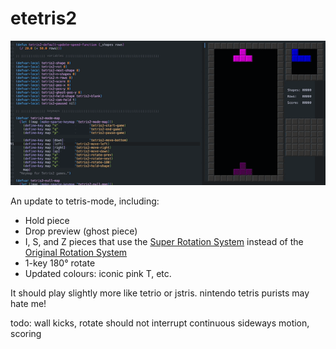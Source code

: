 # etetris2

![demo](./img/demo.gif)

An update to tetris-mode, including:
- Hold piece
- Drop preview (ghost piece)
- I, S, and Z pieces that use the [Super Rotation System](https://tetris.wiki/Super_Rotation_System) instead of the [Original Rotation System](https://tetris.wiki/Original_Rotation_System)
- 1-key 180° rotate
- Updated colours: iconic pink T, etc.

It should play slightly more like tetrio or jstris. nintendo tetris purists may hate me!

todo: wall kicks, rotate should not interrupt continuous sideways motion, scoring
